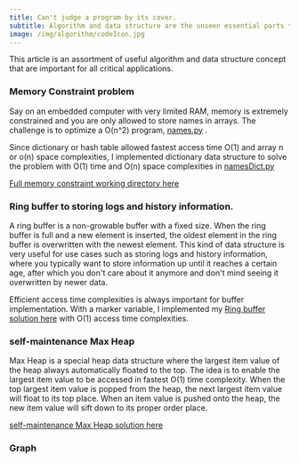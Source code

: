 ```yaml
---
title: Can't judge a program by its cover.
subtitle: Algorithm and data structure are the unseen essential parts that make a good performing application.
image: /img/algorithm/codeIcon.jpg
---
```

This article is an assortment of useful algorithm and data structure concept that are important for all critical applications.

### Memory Constraint problem
Say on an embedded computer with very limited RAM, memory is extremely constrained and you are only allowed to store names in arrays. The challenge is to optimize a O(n^2) program, [names.py](https://github.com/cocoisland/Sprint-Challenge--Data-Structures-Python/blob/master/names/names.py) . 

Since dictionary or hash table allowed fastest access time O(1) and array n or o(n) space complexities, I implemented dictionary data structure to solve the problem with O(1) time and O(n) space complexities in [namesDict.py](https://github.com/cocoisland/Sprint-Challenge--Data-Structures-Python/blob/master/names/nameDict.py)

[Full memory constraint working directory here](https://github.com/cocoisland/Sprint-Challenge--Data-Structures-Python/tree/master/names)

### Ring buffer to storing logs and history information.
A ring buffer is a non-growable buffer with a fixed size. When the ring buffer is full and a new element is inserted, the oldest element in the ring buffer is overwritten with the newest element. This kind of data structure is very useful for use cases such as storing logs and history information, where you typically want to store information up until it reaches a certain age, after which you don't care about it anymore and don't mind seeing it overwritten by newer data.

Efficient access time complexities is always important for buffer implementation. With a marker variable, I implemented my [Ring buffer solution here](https://github.com/cocoisland/Sprint-Challenge--Data-Structures-Python/blob/master/ring_buffer/ring_buffer.py) with O(1) access time complexities.

### self-maintenance Max Heap
Max Heap is a special heap data structure where the largest item value of the heap always automatically floated to the top. The idea is to enable the largest item value to be accessed in fastest O(1) time complexity. When the top largest item value is popped from the heap, the next largest item value will float to its top place. When an item value is pushed onto the heap, the new item value will sift down to its proper order place.

[self-maintenance Max Heap solution here](https://github.com/cocoisland/Data-Structures/blob/master/heap/max_heap.py)

### Graph
